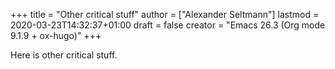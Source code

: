 +++
title = "Other critical stuff"
author = ["Alexander Seltmann"]
lastmod = 2020-03-23T14:32:37+01:00
draft = false
creator = "Emacs 26.3 (Org mode 9.1.9 + ox-hugo)"
+++

Here is other critical stuff.
